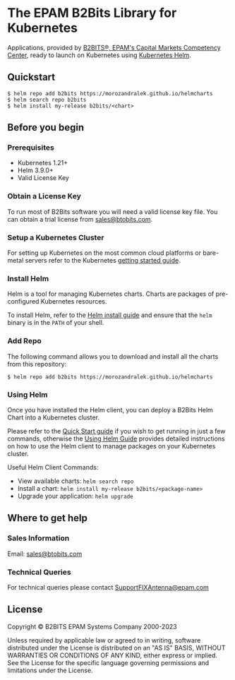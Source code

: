 # The EPAM B2Bits Library for Kubernetes

Applications, provided by [B2BITS®, EPAM's Capital Markets Competency Center](https://www.b2bits.com), ready to launch on Kubernetes using [Kubernetes Helm](https://helm.sh/).

## Quickstart

```
$ helm repo add b2bits https://morozandralek.github.io/helmcharts
$ helm search repo b2bits
$ helm install my-release b2bits/<chart>
```

## Before you begin

### Prerequisites

-   Kubernetes 1.21+
-   Helm 3.9.0+
-   Valid License Key

### Obtain a License Key
To run most of B2Bits software you will need a valid license key file. You can obtain a trial license from [sales@btobits.com](mailto:sales@b2bits.com).

### Setup a Kubernetes Cluster

For setting up Kubernetes on the most common cloud platforms or bare-metal servers refer to the Kubernetes [getting started guide](https://kubernetes.io/docs/getting-started-guides/).

### Install Helm

Helm is a tool for managing Kubernetes charts. Charts are packages of pre-configured Kubernetes resources.

To install Helm, refer to the [Helm install guide](https://github.com/helm/helm#install) and ensure that the `helm` binary is in the `PATH` of your shell.

### Add Repo

The following command allows you to download and install all the charts from this repository:

`$ helm repo add b2bits https://morozandralek.github.io/helmcharts`

### Using Helm

Once you have installed the Helm client, you can deploy a B2Bits Helm Chart into a Kubernetes cluster.

Please refer to the [Quick Start guide](https://helm.sh/docs/intro/quickstart/) if you wish to get running in just a few commands, otherwise the [Using Helm Guide](https://helm.sh/docs/intro/using_helm/) provides detailed instructions on how to use the Helm client to manage packages on your Kubernetes cluster.

Useful Helm Client Commands:

-   View available charts: `helm search repo`
-   Install a chart: `helm install my-release b2bits/<package-name>`
-   Upgrade your application: `helm upgrade`


## Where to get help

### Sales Information

Email: [sales@btobits.com](mailto:sales@b2bits.com)

### Technical Queries

For technical queries please contact [SupportFIXAntenna@epam.com](mailto:SupportFIXAntenna@epam.com)

## License

Copyright © B2BITS EPAM Systems Company 2000-2023 

Unless required by applicable law or agreed to in writing, software distributed under the License is distributed on an "AS IS" BASIS, WITHOUT WARRANTIES OR CONDITIONS OF ANY KIND, either express or implied. See the License for the specific language governing permissions and limitations under the License.

